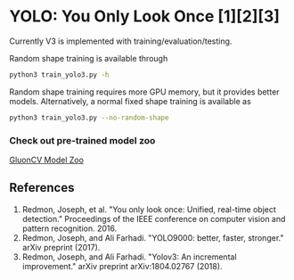 # YOLO: You Only Look Once [1][2][3]

Currently V3 is implemented with training/evaluation/testing.

Random shape training is available through
```bash
python3 train_yolo3.py -h
```

Random shape training requires more GPU memory, but it provides better models. Alternatively, a normal fixed shape training is available as
```bash
python3 train_yolo3.py --no-random-shape
```


### Check out pre-trained model zoo
[GluonCV Model Zoo](http://gluon-cv.mxnet.io/model_zoo/index.html#object-detection)


## References
1. Redmon, Joseph, et al. "You only look once: Unified, real-time object detection." Proceedings of the IEEE conference on computer vision and pattern recognition. 2016.
2. Redmon, Joseph, and Ali Farhadi. "YOLO9000: better, faster, stronger." arXiv preprint (2017).
3. Redmon, Joseph, and Ali Farhadi. "Yolov3: An incremental improvement." arXiv preprint arXiv:1804.02767 (2018).

